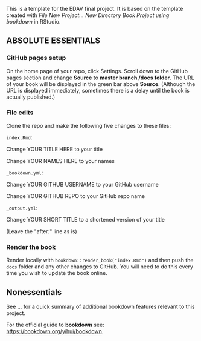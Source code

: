 This is a template for the EDAV final project. It is based on the template created with *File   New Project... New Directory    Book Project using bookdown* in RStudio. 

## ABSOLUTE ESSENTIALS

### GitHub pages setup

On the home page of your repo, click Settings. Scroll down to the GitHub pages section and change **Source** to **master branch /docs folder**.  The URL of your book will be displayed in the green bar above **Source**. (Although the URL is displayed immediately, sometimes there is a delay until the book is actually published.)

### File edits

Clone the repo and make the following five changes to these files:

`index.Rmd`:

Change YOUR TITLE HERE to your title  

Change YOUR NAMES HERE to your names

`_bookdown.yml`:

Change YOUR GITHUB USERNAME to your GitHub username

Change YOUR GITHUB REPO to your GitHub repo name

`_output.yml`:

Change YOUR SHORT TITLE to a shortened version of your title

(Leave the "after:" line as is)

### Render the book

Render locally with `bookdown::render_book("index.Rmd")` and then push the `docs` folder and any other changes to GitHub. You will need to do this every time you wish to update the book online.


## Nonessentials

See ... for a quick summary of additional bookdown features relevant to this project.

For the official guide to **bookdown** see: https://bookdown.org/yihui/bookdown.

